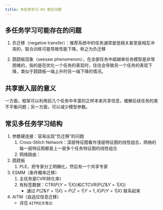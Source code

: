 ```yaml
---
title: 多任务学习-02-常见问题
---
```


## 多任务学习可能存在的问题

1. 负迁移（negative transfer）：推荐系统中的任务通常是低相关甚至是相互冲突的，联合训练可能导致性能下降，称之为负迁移

2. 跷跷板现象（seesaw phenomenon），在全部任务中超越单任务模型是非常困难的，指的是在优化一个任务的表现时，往往会导致另一个任务的表现下降，类似于跷跷板一端上升时另一端下降的情况。

## 共享嵌入层的意义

一方面，框架可以利用前几个任务中丰富的正样本来共享信息，缓解后续任务的类不平衡问题；另一方面，可以减少模型参数。

## 常见多任务学习结构

1. 参数硬连接：容易出现“负迁移”的问题
	1. Cross-Stitch Network：深层特征图看作浅层特征图的线性组合，网络的每一层特征图都是上一层多个任务特征图的线性组合
	2. 网络路由：
2. 跷跷板
	1. PLE，把专家分工明确化，然后有一个共享专家
3. ESMM（条件概率迁移）
	1. 主任务是CVR(转化率)
	2. 有标签数据：CTR($P\{Y=1|X\}$)和CTCVR($P\{Z\&Y=1 | X\}$)
		- 通过 $P\{Z\&Y=1 | X\} = P\{Z=1|Y=1, X\}P\{Y=1|X\}$ 联系起来
4. AITM（自适应信息迁移）
	- 详见 `AITM论文笔记`


